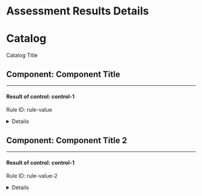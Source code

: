 # Assessment Results Details

# Catalog
Catalog Title

## Component: Component Title

-------------------------------------------------------

#### Result of control: control-1

Rule ID: rule-value
<details><summary>Details</summary>


  - Subject UUID: subject-1234
  - Title: my component

    - Result: fail

    - Reason:
      ```
      my reason
      ```
</details>

## Component: Component Title 2

-------------------------------------------------------

#### Result of control: control-1

Rule ID: rule-value-2
<details><summary>Details</summary>


  - Subject UUID: subject-1234
  - Title: my resource

    - Result: pass

    - Reason:
      ```
      my reason
      ```
</details>
